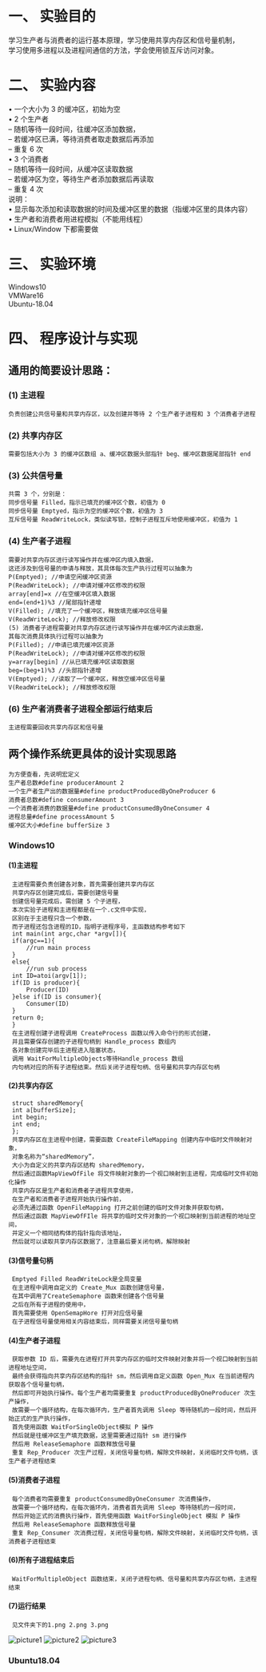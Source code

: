 # 一、 实验目的
学习生产者与消费者的运行基本原理，学习使用共享内存区和信号量机制，\
学习使用多进程以及进程间通信的方法，学会使用锁互斥访问对象。
# 二、 实验内容
• 一个大小为 3 的缓冲区，初始为空\
• 2 个生产者\
– 随机等待一段时间，往缓冲区添加数据，\
– 若缓冲区已满，等待消费者取走数据后再添加\
– 重复 6 次\
• 3 个消费者\
– 随机等待一段时间，从缓冲区读取数据\
– 若缓冲区为空，等待生产者添加数据后再读取\
– 重复 4 次\
说明：\
• 显示每次添加和读取数据的时间及缓冲区里的数据（指缓冲区里的具体内容）\
• 生产者和消费者用进程模拟（不能用线程）\
• Linux/Window 下都需要做
# 三、 实验环境
Windows10\
VMWare16\
Ubuntu-18.04
# 四、 程序设计与实现
## 通用的简要设计思路：
### (1) 主进程
    负责创建公共信号量和共享内存区，以及创建并等待 2 个生产者子进程和 3 个消费者子进程
### (2) 共享内存区
    需要包括大小为 3 的缓冲区数组 a、缓冲区数据头部指针 beg、缓冲区数据尾部指针 end
### (3) 公共信号量
    共需 3 个，分别是：
    同步信号量 Filled，指示已填充的缓冲区个数，初值为 0
    同步信号量 Emptyed，指示为空的缓冲区个数，初值为 3
    互斥信号量 ReadWriteLock，类似读写锁，控制子进程互斥地使用缓冲区，初值为 1
### (4) 生产者子进程
    需要对共享内存区进行读写操作并在缓冲区内填入数据，
    这还涉及到信号量的申请与释放，其具体每次生产执行过程可以抽象为
    P(Emptyed); //申请空闲缓冲区资源
    P(ReadWriteLock); //申请对缓冲区修改的权限
    array[end]=x //在空缓冲区填入数据
    end=(end+1)%3 //尾部指针递增
    V(Filled); //填充了一个缓冲区，释放填充缓冲区信号量
    V(ReadWriteLock); //释放修改权限
    (5) 消费者子进程需要对共享内存区进行读写操作并在缓冲区内读出数据，
    其每次消费具体执行过程可以抽象为
    P(Filled); //申请已填充缓冲区资源
    P(ReadWriteLock); //申请对缓冲区修改的权限
    y=array[begin] //从已填充缓冲区读取数据
    beg=(beg+1)%3 //头部指针递增
    V(Emptyed); //读取了一个缓冲区，释放空缓冲区信号量
    V(ReadWriteLock); //释放修改权限
### (6) 生产者消费者子进程全部运行结束后
    主进程需要回收共享内存区和信号量
## 两个操作系统更具体的设计实现思路
    为方便查看，先说明宏定义
    生产者总数#define producerAmount 2  
    一个生产者生产出的数据量#define productProducedByOneProducer 6
    消费者总数#define consumerAmount 3
    一个消费者消费的数据量#define productConsumedByOneConsumer 4
    进程总量#define processAmount 5
    缓冲区大小#define bufferSize 3
### Windows10
#### (1)主进程
     主进程需要负责创建各对象，首先需要创建共享内存区
     共享内存区创建完成后，需要创建信号量
     创建信号量完成后，需创建 5 个子进程，
     本次实验子进程和主进程都是在一个.c文件中实现，
     区别在于主进程只含一个参数，
     而子进程还包含进程的ID，指明子进程序号，主函数结构参考如下
     int main(int argc,char *argv[]){
     if(argc==1){
         //run main process
     }
     else{
         //run sub process
     int ID=atoi(argv[1]);
     if(ID is producer){
         Producer(ID)
     }else if(ID is consumer){
         Consumer(ID)
     }
     return 0;
     }
     在主进程创建子进程调用 CreateProcess 函数以传入命令行的形式创建，
     并且需要保存创建的子进程句柄到 Handle_process 数组内
     各对象创建完毕后主进程进入阻塞状态，
     调用 WaitForMultipleObjects等待Handle_process 数组
     内句柄对应的所有子进程结束。然后关闭子进程句柄、信号量和共享内存区句柄
#### (2)共享内存区
     struct sharedMemory{
     int a[bufferSize];
     int begin;
     int end;
     };
     共享内存区在主进程中创建，需要函数 CreateFileMapping 创建内存中临时文件映射对象，
     对象名称为“sharedMemory”，
     大小为自定义的共享内存区结构 sharedMemory，
     然后通过函数MapViewOfFile 将文件映射对象的一个视口映射到主进程，完成临时文件初始化操作
     共享内存区是生产者和消费者子进程共享使用，
     在生产者和消费者子进程开始执行操作前，
     必须先通过函数 OpenFileMapping 打开之前创建的临时文件对象并获取句柄，
     然后通过函数 MapViewOfFIle 将共享的临时文件对象的一个视口映射到当前进程的地址空间，
     并定义一个相同结构体的指针指向该地址，
     然后就可以读取共享内存区数据了，注意最后要关闭句柄，解除映射
#### (3)信号量句柄
     Emptyed Filled ReadWriteLock是全局变量
     在主进程中调用自定义的 Create_Mux 函数创建信号量，
     在其中调用了CreateSemaphore 函数来创建各个信号量
     之后在所有子进程的使用中，
     首先需要使用 OpenSemapHore 打开对应信号量
     在子进程信号量使用相关内容结束后，同样需要关闭信号量句柄
#### (4)生产者子进程
     获取参数 ID 后，需要先在进程打开共享内存区的临时文件映射对象并将一个视口映射到当前进程地址空间，
     最终会获得指向共享内存区结构的指针 sm，然后调用自定义函数 Open_Mux 在当前进程内获取各个信号量句柄，
     然后即可开始执行操作。每个生产者均需要重复 productProducedByOneProducer 次生产操作，
     故需要一个循环结构，在每次循环内，生产者首先调用 Sleep 等待随机的一段时间，然后开始正式的生产执行操作，
     首先使用函数 WaitForSingleObject模拟 P 操作
     然后就是往缓冲区生产填充数据，这里需要通过指针 sm 进行操作
     然后用 ReleaseSemaphore 函数释放信号量
     重复 Rep_Producer 次生产过程，关闭信号量句柄，解除文件映射，关闭临时文件句柄，该生产者子进程结束
#### (5)消费者子进程
     每个消费者均需要重复 productConsumedByOneConsumer 次消费操作，
     故需要一个循环结构，在每次循环内，消费者首先调用 Sleep 等待随机的一段时间，
     然后开始正式的消费执行操作，首先使用函数 WaitForSingleObject 模拟 P 操作
     然后用 ReleaseSemaphore 函数释放信号量
     重复 Rep_Consumer 次消费过程，关闭信号量句柄，解除文件映射，关闭临时文件句柄，该消费者子进程结束
#### (6)所有子进程结束后
     WaitForMultipleObject 函数结束，关闭子进程句柄、信号量和共享内存区句柄，主进程结束
#### (7)运行结果
     见文件夹下的1.png 2.png 3.png
![picture1](https://raw.githubusercontent.com/Oldmemory1/OSLab2/master/1.png)
![picture2](https://raw.githubusercontent.com/Oldmemory1/OSLab2/master/2.png)
![picture3](https://raw.githubusercontent.com/Oldmemory1/OSLab2/master/3.png)
### Ubuntu18.04




